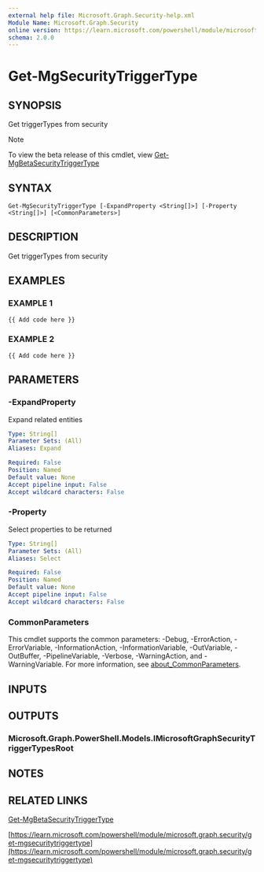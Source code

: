 ```yaml
---
external help file: Microsoft.Graph.Security-help.xml
Module Name: Microsoft.Graph.Security
online version: https://learn.microsoft.com/powershell/module/microsoft.graph.security/get-mgsecuritytriggertype
schema: 2.0.0
---
```


# Get-MgSecurityTriggerType

## SYNOPSIS
Get triggerTypes from security

> [!NOTE]
> To view the beta release of this cmdlet, view [Get-MgBetaSecurityTriggerType](/powershell/module/Microsoft.Graph.Beta.Security/Get-MgBetaSecurityTriggerType?view=graph-powershell-beta)

## SYNTAX

```
Get-MgSecurityTriggerType [-ExpandProperty <String[]>] [-Property <String[]>] [<CommonParameters>]
```

## DESCRIPTION
Get triggerTypes from security

## EXAMPLES

### EXAMPLE 1
```
{{ Add code here }}
```

### EXAMPLE 2
```
{{ Add code here }}
```

## PARAMETERS

### -ExpandProperty
Expand related entities

```yaml
Type: String[]
Parameter Sets: (All)
Aliases: Expand

Required: False
Position: Named
Default value: None
Accept pipeline input: False
Accept wildcard characters: False
```

### -Property
Select properties to be returned

```yaml
Type: String[]
Parameter Sets: (All)
Aliases: Select

Required: False
Position: Named
Default value: None
Accept pipeline input: False
Accept wildcard characters: False
```

### CommonParameters
This cmdlet supports the common parameters: -Debug, -ErrorAction, -ErrorVariable, -InformationAction, -InformationVariable, -OutVariable, -OutBuffer, -PipelineVariable, -Verbose, -WarningAction, and -WarningVariable. For more information, see [about_CommonParameters](http://go.microsoft.com/fwlink/?LinkID=113216).

## INPUTS

## OUTPUTS

### Microsoft.Graph.PowerShell.Models.IMicrosoftGraphSecurityTriggerTypesRoot
## NOTES

## RELATED LINKS
[Get-MgBetaSecurityTriggerType](/powershell/module/Microsoft.Graph.Beta.Security/Get-MgBetaSecurityTriggerType?view=graph-powershell-beta)

[https://learn.microsoft.com/powershell/module/microsoft.graph.security/get-mgsecuritytriggertype](https://learn.microsoft.com/powershell/module/microsoft.graph.security/get-mgsecuritytriggertype)


